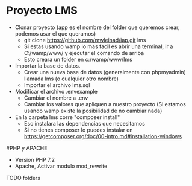 # Proyecto LMS
- Clonar proyecto (app es el nombre del folder que queremos crear, podemos usar el que queramos)
  - git clone https://github.com/mwleinad/iap.git lms
  - Si estas usando wamp lo mas facil es abrir una terminal, ir a C:/wamp/www/ y ejecutar el comando de arriba
  - Esto creara un folder en c:/wamp/www/lms
- Importar la base de datos. 
  - Crear una nueva base de datos (generalmente con phpmyadmin) llamada lms (o cualquier otro nombre)
  - Importar el archivo lms.sql
- Modificar el archivo .envexample
    - Cambiar el nombre a .env
    - Cambiar los valores que apliquen a nuestro proyecto (Si estamos usando wamp existe la posibilidad de no cambiar nada)
- En la carpeta lms corre "composer install"
  - Eso instalara las dependencias que necesitamos
  - Si no tienes composer lo puedes instalar en https://getcomposer.org/doc/00-intro.md#installation-windows
  
#PHP y APACHE  
- Version PHP 7.2
- Apache, Activar modulo mod_rewrite

TODO folders
    
  
  
